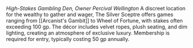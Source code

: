 _High-Stakes Gambling Den, Owner Percival Wellington_ 
A discreet location for the wealthy to gather and wager, The Silver Sceptre offers games ranging from [[Arcanist's Gambit]] to Wheel of Fortune, with stakes often exceeding 100 gp. The décor includes velvet ropes, plush seating, and dim lighting, creating an atmosphere of exclusive luxury. Membership is required for entry, typically costing 50 gp annually.